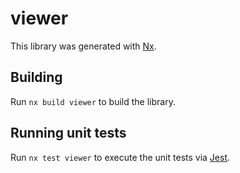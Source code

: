 # viewer

This library was generated with [Nx](https://nx.dev).

## Building

Run `nx build viewer` to build the library.

## Running unit tests

Run `nx test viewer` to execute the unit tests via [Jest](https://jestjs.io).
